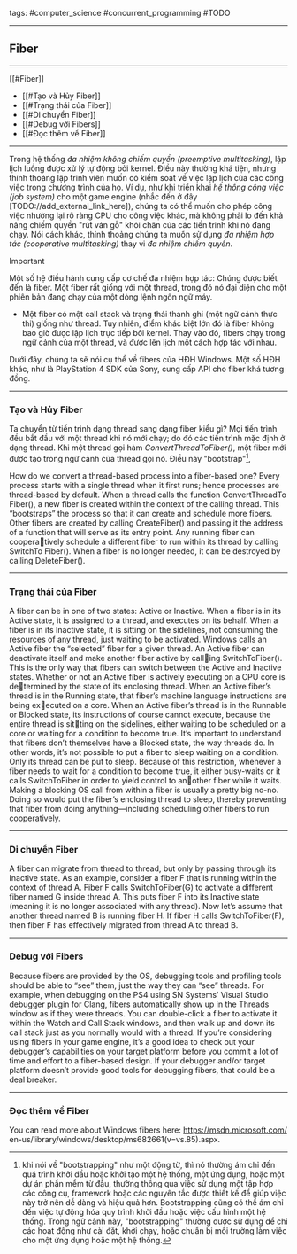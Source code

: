 tags: #computer_science #concurrent_programming #TODO

***
## Fiber

***
[[#Fiber]]
- [[#Tạo và Hủy Fiber]]
- [[#Trạng thái của Fiber]] 
- [[#Di chuyển Fiber]]
- [[#Debug với Fibers]]
- [[#Đọc thêm về Fiber]]

***

Trong hệ thống *đa nhiệm không chiếm quyền (preemptive multitasking)*, lập lịch luồng được xử lý tự động bởi kernel. Điều này thường khá tiện, nhưng thỉnh thoảng lập trình viên muốn có kiểm soát về việc lập lịch của các công việc trong chương trình của họ. Ví dụ, như khi triển khai *hệ thống công việc (job system)* cho một game engine (nhắc đến ở đây [TODO://add_external_link_here]), chúng ta có thể muốn cho phép công việc nhường lại rõ ràng CPU cho công việc khác, mà không phải lo đến khả năng chiếm quyền "rút ván gỗ" khỏi chân của các tiến trình khi nó đang chạy. Nói cách khác, thỉnh thoảng chúng ta muốn sử dụng *đa nhiệm hợp tác (cooperative multitasking)* thay vi *đa nhiệm chiếm quyền*.


> [!important]
Một số hệ điều hành cung cấp cơ chế đa nhiệm hợp tác: Chúng được biết đến là fiber. Một fiber rất giống với một thread, trong đó nó đại diện cho một phiên bản đang chạy của một dòng lệnh ngôn ngữ máy.

- Một fiber có một call stack và trạng thái thanh ghi (một ngữ cảnh thực thi) giống như thread. Tuy nhiên, điểm khác biệt lớn đó là fiber không bao giờ được lập lịch trực tiếp bởi kernel. Thay vào đó, fibers chạy trong ngữ cảnh của một thread, và được lên lịch một cách hợp tác với nhau.

Dưới đây, chúng ta sẽ nói cụ thể về fibers của HĐH Windows. Một số HĐH khác, như là PlayStation 4 SDK của Sony, cung cấp API cho fiber khá tương đồng.

***
### Tạo và Hủy Fiber

Ta chuyển từ tiến trình dạng thread sang dạng fiber kiểu gì? Mọi tiến trình đều bắt đầu với một thread khi nó mới chạy; do đó các tiến trình mặc định ở dạng thread. Khi một thread gọi hàm *ConvertThreadToFiber()*, một fiber mới được tạo trong ngữ cảnh của thread gọi nó. Điều này "bootstrap"[^1], 

How do we convert a thread-based process into a fiber-based one? Every
process starts with a single thread when it first runs; hence processes are thread-based by default. When a thread calls the function ConvertThreadTo Fiber(), a new fiber is created within the context of the calling thread. This “bootstraps” the process so that it can create and schedule more fibers. Other fibers are created by calling CreateFiber() and passing it the address of a function that will serve as its entry point. Any running fiber can cooperatively schedule a different fiber to run within its thread by calling SwitchTo Fiber(). When a fiber is no longer needed, it can be destroyed by calling DeleteFiber().



***
### Trạng thái của Fiber 
A fiber can be in one of two states: Active or Inactive. When a fiber is in its Active state, it is assigned to a thread, and executes on its behalf. When a fiber is in its Inactive state, it is sitting on the sidelines, not consuming the resources of any thread, just waiting to be activated. Windows calls an Active fiber the “selected” fiber for a given thread. An Active fiber can deactivate itself and make another fiber active by calling SwitchToFiber(). This is the only way that fibers can switch between the Active and Inactive states.
Whether or not an Active fiber is actively executing on a CPU core is determined by the state of its enclosing thread. When an Active fiber’s thread is in the Running state, that fiber’s machine language instructions are being executed on a core. When an Active fiber’s thread is in the Runnable or Blocked state, its instructions of course cannot execute, because the entire thread is sitting on the sidelines, either waiting to be scheduled on a core or waiting for a condition to become true.
It’s important to understand that fibers don’t themselves have a Blocked state, the way threads do. In other words, it’s not possible to put a fiber to sleep waiting on a condition. Only its thread can be put to sleep. Because of this restriction, whenever a fiber needs to wait for a condition to become true, it either busy-waits or it calls SwitchToFiber in order to yield control to another fiber while it waits. Making a blocking OS call from within a fiber is usually a pretty big no-no. Doing so would put the fiber’s enclosing thread to sleep, thereby preventing that fiber from doing anything—including scheduling other fibers to run cooperatively.

***
### Di chuyển Fiber
A fiber can migrate from thread to thread, but only by passing through its Inactive state. As an example, consider a fiber F that is running within the context of thread A. Fiber F calls SwitchToFiber(G) to activate a different fiber named G inside thread A. This puts fiber F into its Inactive state (meaning it is no longer associated with any thread). Now let’s assume that another thread named B is running fiber H. If fiber H calls SwitchToFiber(F), then fiber F has effectively migrated from thread A to thread B.

***
### Debug với Fibers
Because fibers are provided by the OS, debugging tools and profiling tools should be able to “see” them, just the way they can “see” threads. For example, when debugging on the PS4 using SN Systems’ Visual Studio debugger plugin for Clang, fibers automatically show up in the Threads window as if they were threads. You can double-click a fiber to activate it within the Watch and Call Stack windows, and then walk up and down its call stack just as you normally would with a thread.
If you’re considering using fibers in your game engine, it’s a good idea to check out your debugger’s capabilities on your target platform before you commit a lot of time and effort to a fiber-based design. If your debugger and/or target platform doesn’t provide good tools for debugging fibers, that could be a deal breaker.

***
### Đọc thêm về Fiber
You can read more about Windows fibers here: https://msdn.microsoft.com/
en-us/library/windows/desktop/ms682661(v=vs.85).aspx.


[^1]:  khi nói về "bootstrapping" như một động từ, thì nó thường ám chỉ đến quá trình khởi đầu hoặc khởi tạo một hệ thống, một ứng dụng, hoặc một dự án phần mềm từ đầu, thường thông qua việc sử dụng một tập hợp các công cụ, framework hoặc các nguyên tắc được thiết kế để giúp việc này trở nên dễ dàng và hiệu quả hơn. Bootstrapping cũng có thể ám chỉ đến việc tự động hóa quy trình khởi đầu hoặc việc cấu hình một hệ thống. Trong ngữ cảnh này, "bootstrapping" thường được sử dụng để chỉ các hoạt động như cài đặt, khởi chạy, hoặc chuẩn bị môi trường làm việc cho một ứng dụng hoặc một hệ thống.